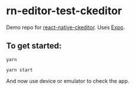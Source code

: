 # rn-editor-test-ckeditor

Demo repo for [react-native-ckeditor](https://github.com/vitalyliber/react-native-ckeditor).
Uses [Expo](https://expo.io/).

## To get started:
```
yarn
```
```
yarn start
```
And now use device or emulator to check the app.
